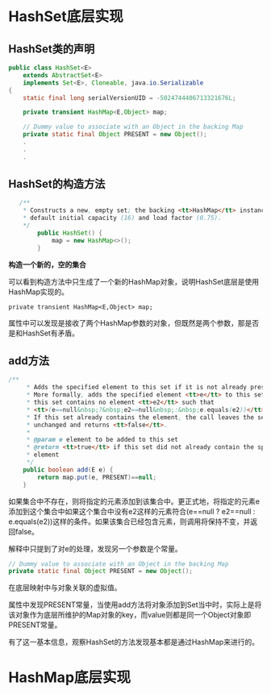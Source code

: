 # HashSet底层实现

## HashSet类的声明
```java
public class HashSet<E>
    extends AbstractSet<E>
    implements Set<E>, Cloneable, java.io.Serializable
{
    static final long serialVersionUID = -5024744406713321676L;

    private transient HashMap<E,Object> map;

    // Dummy value to associate with an Object in the backing Map
    private static final Object PRESENT = new Object();
    .
    .
    .
```
## HashSet的构造方法
```java
   /**
    * Constructs a new, empty set; the backing <tt>HashMap</tt> instance has
    * default initial capacity (16) and load factor (0.75).
    */
        public HashSet() {
            map = new HashMap<>();
        }
```
**构造一个新的，空的集合**

可以看到构造方法中只生成了一个新的HashMap对象，说明HashSet底层是使用HashMap实现的。
```
private transient HashMap<E,Object> map;
```
属性中可以发现是接收了两个HashMap参数的对象，但既然是两个参数，那是否是和HashSet有矛盾。
## add方法
```java
/**
     * Adds the specified element to this set if it is not already present.
     * More formally, adds the specified element <tt>e</tt> to this set if
     * this set contains no element <tt>e2</tt> such that
     * <tt>(e==null&nbsp;?&nbsp;e2==null&nbsp;:&nbsp;e.equals(e2))</tt>.
     * If this set already contains the element, the call leaves the set
     * unchanged and returns <tt>false</tt>.
     *
     * @param e element to be added to this set
     * @return <tt>true</tt> if this set did not already contain the specified
     * element
     */
    public boolean add(E e) {
        return map.put(e, PRESENT)==null;
    }
```
如果集合中不存在，则将指定的元素添加到该集合中。更正式地，将指定的元素e添加到这个集合中如果这个集合中没有e2这样的元素符合(e==null ? e2==null : e.equals(e2))这样的条件。如果该集合已经包含元素，则调用将保持不变，并返回false。

解释中只提到了对e的处理，发现另一个参数是个常量。
```java
// Dummy value to associate with an Object in the backing Map
private static final Object PRESENT = new Object();
```
在底层映射中与对象关联的虚拟值。

属性中发现PRESENT常量，当使用add方法将对象添加到Set当中时，实际上是将该对象作为底层所维护的Map对象的key，而value则都是同一个Object对象即PRESENT常量。

有了这一基本信息，观察HashSet的方法发现基本都是通过HashMap来进行的。

# HashMap底层实现
